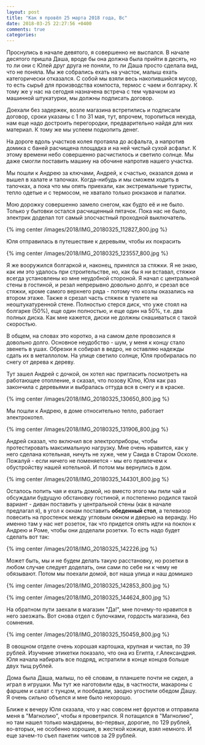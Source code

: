 ```yaml
---
layout: post
title: "Как я провёл 25 марта 2018 года, Вс"
date: 2018-03-25 22:27:56 +0400
comments: true
categories: 
---
```

Проснулись в начале девятого, я совершенно не выспался. В начале десятого пришла Даша, вроде бы она должна была прийти в десять, но то ли они с Юлей друг друга не поняли, то ли Даша просто сделала вид, что не поняла. Мы же собрались ехать на участок, малыш ехать категорически отказался. С собой мы взяли весь накопившийся мусор, то есть сырьё для производства компоста, термос с чаем и болгарку. К тому же у нас на сегодня назначена встреча с тем чувачком из машинной штукатурки, мы должны подписать договор.

Доехали без задержек, возле магазина встретились и подписали договор, сроки указаны с 1 по 31 мая, тут, впрочем, торопиться некуда, нам еще надо достроить перегородки, предварительно найдя для них материал. К тому же мы успеем подкопить денег.

На дороге вдоль участков колея протаяла до асфальта, а напротив домика с баней расчищена площадка и на ней чистый сухой асфальт. К этому времени небо совершенно расчистилось и светило солнце. Мы даже смогли поставить машину на обочине напротив нашего участка.

Мы пошли к Андрею за ключами, Андрей, к счастью, оказался дома и вышел в халате и тапочках. Когда-нибудь и мы сможем ходить в тапочках, а пока что мы опять приехали, как экстремальные туристы, тепло одетые и с термосом, не хватало только рюкзаков и палатки.

Мою дорожку совершенно замело снегом, как будто её и не было. Только у бытовки остался расчищенный пятачок. Пока нас не было, электрик доделал тот самый злосчастный проходной выключатель.

{% img center /images/2018/IMG_20180325_112827_800.jpg %}

Юля отправилась в путешествие к деревьям, чтобы их покрасить

{% img center /images/2018/IMG_20180325_123557_800.jpg %}

Я же вооружился болгаркой и, наконец, принялся за стяжки. Я не знаю, как им это удалось при строительстве, но, как бы я ни вставал, стяжки всегда установлены ко мне неудобной стороной. Я начал с центральной стены в гостиной, и резал непрерывно довольно долго, и срезал все стяжки, кроме самого верхнего ряда - потому что козлы оказались на втором этаже. Также я срезал часть стяжек в туалете на неоштукатуренной стене. Полностью стерся диск, что уже стоял на болгарке (50%), еще один полностью, и еще один на 50%, т.е. два полных диска. Как мне кажется, диски не должны снашиваться с такой скоростью. 

В общем, на словах это коротко, а на самом деле провозился я довольно долго. Основное неудобство - шум, у меня к концу стало звенеть в ушах. Обрезки я собирал в ведро, не оставляю надежды сдать их в металлолом. На улице светило солнце, Юля пробиралась по снегу от дерева к дереву.

Тут зашел Андрей с дочкой, он хотел нас пригласить посмотреть на работающее отопление, я сказал, что позову Юлю, Юля как раз закончила с деревьями и выбралась оттуда вся в снегу и в краске.

{% img center /images/2018/IMG_20180325_130650_800.jpg %}

Мы пошли к Андрею, в доме относительно тепло, работает электрокотел.

{% img center /images/2018/IMG_20180325_131906_800.jpg %}

Андрей сказал, что включил все электроприборы, чтобы протестировать максимальную нагрузку. Мне очень нравится, как у него сделана котельная, ничуть не хуже, чем у Саида в Старом Осколе. Пожалуй - если ничего не поменяется - мы его привлечем к обустройству нашей котельной. И потом мы вернулись в дом. 

{% img center /images/2018/IMG_20180325_144301_800.jpg %}

Осталось попить чая и ехать домой, но вместо этого мы пили чай и обсуждали будущую обстановку гостиной, и постепенно родился такой вариант - диван поставить у центральной стены (как в начале предлагал я), в угол к окнам поставить **обеденный стол**, а телевизор повесить на простенок между угловым окном и дверью на веранду. Но именно там у нас нет розеток, так что придется опять идти на поклон к Андрею и Роме, чтобы они доделали розетки. То есть надо будет сделать вот так:

{% img center /images/2018/IMG_20180325_142226.jpg %}

Может быть, мы и не будем делать такую расстановку, но розетки в любом случае следует доделать, они сами по себе ни к чему не обязывают. Потом мы поехали домой, вот наша улица и наш домишко

{% img center /images/2018/IMG_20180325_142853_800.jpg %}

{% img center /images/2018/IMG_20180325_144624_800.jpg %}

На обратном пути заехали в магазин "Да!", мне почему-то нравится в него заезжать. Вот снова отдел с булочками, гордость магазина, без сомнения.

{% img center /images/2018/IMG_20180325_150459_800.jpg %}

В овощном отделе очень хорошая картошка, крупная и чистая, по 39 рублей. Изучение этикетки показало, что она из Египта, г.Александрия. Юля начала набирать все подряд, истратили в конце концов больше двух тыщ рублей.

Дома была Даша, малыш, по её словам, в планшете почти не сидел, а играл в игрушки. Мы тут же наготовили еды, в частности, макароны с фаршем и салат с тунцом, и пообедали, заодно угостили обедом Дашу. Я очень сильно объелся и мне было нехорошо.

Ближе к вечеру Юля сказала, что у нас совсем нет фруктов и отправила меня в "Магнолию", чтобы я проветрился. Я потащился в "Магнолию", но там нашел только мандарины, во-первых, дорогие, по 129 рублей, во-вторых, не особенно хорошие, в жесткой кожице, взял немного. И еще зачем-то съел пакетик чипсов за 29 рублей.